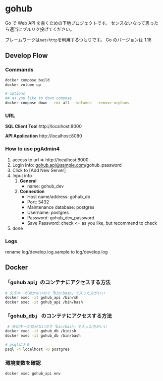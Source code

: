 # gohub

Go で Web API を書くための下地プロジェクトです。
センスないなって思ったら適当にプルリク投げてください。

フレームワークは`net/http`を利用するつもりです。
Go のバージョンは 1.18

## Develop Flow

### Commands

```bash
docker compose build
docker volume up

# options
## as you like to down compose
docker-compose down --rmi all --volumes --remove-orphans
```

### URL

**SQL Client Tool**
http://localhost:8000

**API Application**
http://localhost:8080

### How to use pgAdmin4

1. access to url => http://localhost:8000
2. Login Info: gohub.api@sample.com/gohub_password
3. Click to [Add New Server]
4. Input info
   1. **General**
      - name: gohub_dev
   2. **Connection**
      - Host name/address: gohub_db
      - Port: 5432
      - Maintenance database: postgres
      - Username: postgres
      - Password: gohub_dev_password
      - Save Password: check <= as you like, but recommend to check
5. done

### Logs

rename log/develop.log.sample to log/develop.log

## Docker

### 「gohub api」のコンテナにアクセスする方法

```bash
# 矢印キーが効かないので「bin/bash」で入った方がいい
docker exec -it gohub_api /bin/sh
docker exec -it gohub_api /bin/bash
```

### 「gohub_db」 のコンテナにアクセスする方法

```bash
 # 矢印キーが効かないので「bin/bash」で入った方がいい
docker exec -it gohub_db /bin/sh
docker exec -it gohub_db /bin/bash

# psqlに入る
psql -h localhost -U postgres
```

### 環境変数を確認

```bash
docker exec gohub_api env
```
